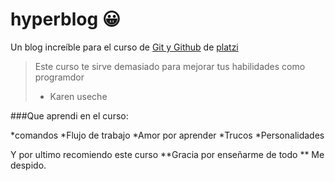 # hyperblog  &#128512;

Un blog increíble para el curso de [Git y Github](http://platzi.com/cursos/git-github/ "Git y Github") de [platzi ](http://platzi.com/ "platzi ")
> Este curso te sirve demasiado para mejorar tus habilidades como programdor 
> - Karen useche 

###Que aprendi en el curso:

*comandos 
*Flujo de trabajo
*Amor por aprender
*Trucos
*Personalidades

Y por ultimo recomiendo este curso **Gracia por enseñarme de todo ** Me despido.

